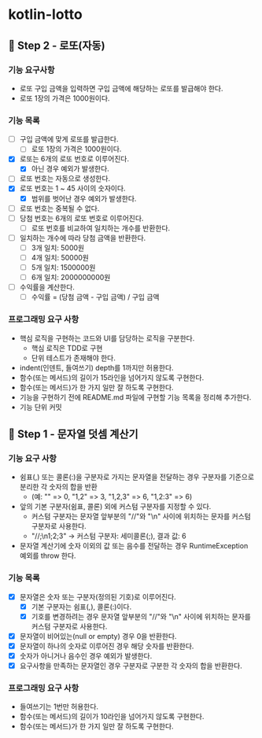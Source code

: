 # kotlin-lotto

## 🚀 Step 2 - 로또(자동)

### 기능 요구사항

- 로또 구입 금액을 입력하면 구입 금액에 해당하는 로또를 발급해야 한다.
- 로또 1장의 가격은 1000원이다.

### 기능 목록

- [ ] 구입 금액에 맞게 로또를 발급한다.
  - [ ] 로또 1장의 가격은 1000원이다.
- [X] 로또는 6개의 로또 번호로 이루어진다.
  - [X] 아닌 경우 예외가 발생한다.
- [ ] 로또 번호는 자동으로 생성한다.
- [X] 로또 번호는 1 ~ 45 사이의 숫자이다.
  - [X] 범위를 벗어난 경우 예외가 발생한다. 
- [ ] 로또 번호는 중복될 수 없다.
- [ ] 당첨 번호는 6개의 로또 번호로 이루어진다.
  - [ ] 로또 번호를 비교하여 일치하는 개수를 반환한다.
- [ ] 일치하는 개수에 따라 당첨 금액을 반환한다.
  - [ ] 3개 일치: 5000원
  - [ ] 4개 일치: 50000원
  - [ ] 5개 일치: 1500000원
  - [ ] 6개 일치: 2000000000원
- [ ] 수익률을 계산한다.
  - [ ] 수익률 = (당첨 금액 - 구입 금액) / 구입 금액

### 프로그래밍 요구 사항

- 핵심 로직을 구현하는 코드와 UI를 담당하는 로직을 구분한다.
    - 핵심 로직은 TDD로 구현
    - 단위 테스트가 존재해야 한다.
- indent(인덴트, 들여쓰기) depth를 1까지만 허용한다.
- 함수(또는 메서드)의 길이가 15라인을 넘어가지 않도록 구현한다.
- 함수(또는 메서드)가 한 가지 일만 잘 하도록 구현한다.
- 기능을 구현하기 전에 README.md 파일에 구현할 기능 목록을 정리해 추가한다.
- 기능 단위 커밋

## 🚀 Step 1 - 문자열 덧셈 계산기

### 기능 요구 사항

- 쉼표(,) 또는 콜론(:)을 구분자로 가지는 문자열을 전달하는 경우 구분자를 기준으로 분리한 각 숫자의 합을 반환
    - (예: "" => 0, "1,2" => 3, "1,2,3" => 6, "1,2:3" => 6)
- 앞의 기본 구분자(쉼표, 콜론) 외에 커스텀 구분자를 지정할 수 있다.
    - 커스텀 구분자는 문자열 앞부분의 "//"와 "\n" 사이에 위치하는 문자를 커스텀 구분자로 사용한다.
    - "//;\n1;2;3" -> 커스텀 구분자: 세미콜론(;), 결과 값: 6
- 문자열 계산기에 숫자 이외의 값 또는 음수를 전달하는 경우 RuntimeException 예외를 throw 한다.

### 기능 목록

- [X] 문자열은 숫자 또는 구분자(정의된 기호)로 이루어진다.
    - [X] 기본 구분자는 쉼표(,), 콜론(:)이다.
    - [X] 기호를 변경하려는 경우 문자열 앞부분의 "//"와 "\n" 사이에 위치하는 문자를 커스텀 구분자로 사용한다.
- [X] 문자열이 비어있는(null or empty) 경우 0을 반환한다.
- [X] 문자열이 하나의 숫자로 이루어진 경우 해당 숫자를 반환한다.
- [X] 숫자가 아니거나 음수인 경우 예외가 발생한다.
- [X] 요구사항을 만족하는 문자열인 경우 구분자로 구분한 각 숫자의 합을 반환한다.

### 프로그래밍 요구 사항

- 들여쓰기는 1번만 허용한다.
- 함수(또는 메서드)의 길이가 10라인을 넘어가지 않도록 구현한다.
- 함수(또는 메서드)가 한 가지 일만 잘 하도록 구현한다.
